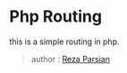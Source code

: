 # Php Routing

this is a simple routing in php.
> author : <a href="https://github.com/rezaparsian">Reza Parsian</a>